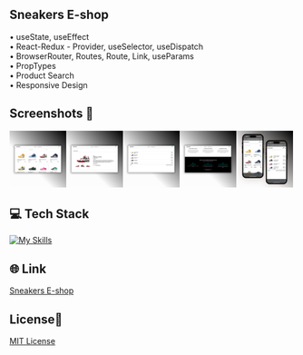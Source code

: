 ## Sneakers E-shop

• useState, useEffect <br>
• React-Redux - Provider, useSelector, useDispatch <br>
• BrowserRouter, Routes, Route, Link, useParams <br>
• PropTypes <br>
• Product Search <br>
• Responsive Design  <br>

## Screenshots 📱
<img src="/src/images/Sneakers-1.png" width="100"><img src="/src/images/Sneakers-2.png" width="100"><img src="/src/images/Sneakers-3.png" width="100"><img src="/src/images/Sneakers-4.png" width="100"><img src="/src/images/Sneakers-5.png" width="100">


## 💻 Tech Stack
[![My Skills](https://skillicons.dev/icons?i=html,css,javascript,react)](https://skillicons.dev)

## 🌐 Link
<a href="https://sneakers-eshop-dejvcodes.netlify.app/">Sneakers E-shop</a>

## License🔐
[MIT License](LICENSE) 